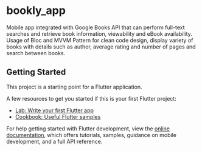 # bookly_app

Mobile app integrated with Google Books API that can perform full-text searches and retrieve book information, viewability and eBook availability.
Usage of Bloc and MVVM Pattern for clean code design, display variety of books with details such as author, average rating and number of pages and search between books.

## Getting Started

This project is a starting point for a Flutter application.

A few resources to get you started if this is your first Flutter project:

- [Lab: Write your first Flutter app](https://docs.flutter.dev/get-started/codelab)
- [Cookbook: Useful Flutter samples](https://docs.flutter.dev/cookbook)

For help getting started with Flutter development, view the
[online documentation](https://docs.flutter.dev/), which offers tutorials,
samples, guidance on mobile development, and a full API reference.
